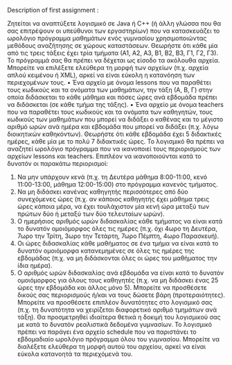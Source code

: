 Description of first assignment :

Ζητείται να αναπτύξετε λογισμικό σε Java ή C++ (ή άλλη γλώσσα που θα σας
επιτρέψουν οι υπεύθυνοι των εργαστηρίων) που να κατασκευάζει το
ωρολόγιο πρόγραμμα μαθημάτων ενός γυμνασίου χρησιμοποιώντας
μεθόδους αναζήτησης σε χώρους καταστάσεων. Θεωρήστε ότι κάθε μία από
τις τρεις τάξεις έχει τρία τμήματα (Α1, Α2, Α3, Β1, Β2, Β3, Γ1, Γ2, Γ3). Το
πρόγραμμά σας θα πρέπει να δέχεται ως είσοδο τα ακόλουθα αρχεία.
Μπορείτε να επιλέξετε ελεύθερα τη μορφή των αρχείων (π.χ. αρχεία απλού
κειμένου ή XML), αρκεί να είναι εύκολη η κατανόηση των περιεχομένων τους.
• Ένα αρχείο με όνομα lessons που να παραθέτει τους κωδικούς και τα
ονόματα των μαθημάτων, την τάξη (Α, Β, Γ) στην οποία διδάσκεται το
κάθε μάθημα και πόσες ώρες ανά εβδομάδα πρέπει να διδάσκεται (σε
κάθε τμήμα της τάξης).
• Ένα αρχείο με όνομα teachers που να παραθέτει τους κωδικούς και τα
ονόματα των καθηγητών, τους κωδικούς των μαθημάτων που μπορεί
να διδάξει ο καθένας και το μέγιστο αριθμό ωρών ανά ημέρα και
εβδομάδα που μπορεί να διδάξει (π.χ. λόγω διοικητικών καθηκόντων).
Θεωρήστε ότι κάθε εβδομάδα έχει 5 διδακτικές ημέρες, κάθε μία με το πολύ 7
διδακτικές ώρες. Το λογισμικό θα πρέπει να αναζητεί ωρολόγιο πρόγραμμα
που να ικανοποιεί τους περιορισμούς των αρχείων lessons και teachers.
Επιπλέον να ικανοποιούνται κατά το δυνατόν οι παρακάτω περιορισμοί:
1. Να μην υπάρχουν κενά (π.χ. τη Δευτέρα μάθημα 8:00-11:00, κενό
11:00-13:00, μάθημα 12:00-15:00) στο πρόγραμμα κανενός τμήματος.
2. Να μη διδάσκει κανένας καθηγητής περισσότερες από δύο
συνεχόμενες ώρες (π.χ. αν κάποιος καθηγητής έχει μάθημα τρεις ώρες
κάποια μέρα, να έχει τουλάχιστον μία κενή ώρα μεταξύ των πρώτων
δύο ή μεταξύ των δύο τελευταίων ωρών).
3. Ο ημερήσιος αριθμός ωρών διδασκαλίας κάθε τμήματος να είναι κατά
το δυνατόν ομοιόμορφος όλες τις ημέρες (π.χ. όχι 4ωρο τη Δευτέρα,
7ωρο την Τρίτη, 3ωρο την Τετάρτη, 7ωρο Πέμπτη, 4ωρο Παρασκευή).
4. Οι ώρες διδασκαλίας κάθε μαθήματος σε ένα τμήμα να είναι κατά το
δυνατόν ομοιόμορφα κατανεμημένες σε όλες τις ημέρες της εβδομάδας
(π.χ. να μη διδάσκονται όλες οι ώρες του μαθήματος την ίδια ημέρα).
5. Ο αριθμός ωρών διδασκαλίας ανά εβδομάδα να είναι κατά το δυνατόν
ομοιόμορφος για όλους τους καθηγητές (π.χ. να μη διδάσκει ένας 25
ώρες την εβδομάδα και άλλος μόνο 5).
Μπορείτε να προσθέσετε δικούς σας περιορισμούς ή/και να τους δώσετε
βάρη (προτεραιότητες). Μπορείτε να προσθέσετε επιπλέον δυνατότητες στο
λογισμικό σας (π.χ. τη δυνατότητα να χειρίζεται διαφορετικό αριθμό τμημάτων 
ανά τάξη). Θα προσμετρηθεί ιδιαίτερα θετικά η δοκιμή του λογισμικού σας με
κατά το δυνατόν ρεαλιστικά δεδομένα γυμνασίων.
Το λογισμικό πρέπει να παράγει ένα αρχείο schedule που να παριστάνει το
εβδομαδιαίο ωρολόγιο πρόγραμμα όλου του γυμνασίου. Μπορείτε να
διαλέξετε ελεύθερα τη μορφή αυτού του αρχείου, αρκεί να είναι εύκολα
κατανοητά τα περιεχόμενά του.
